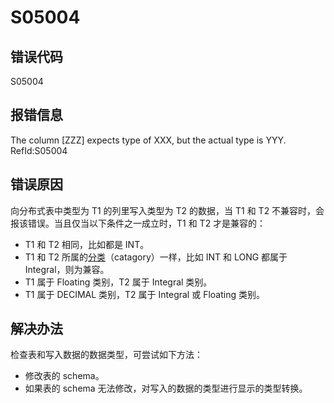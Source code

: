 # S05004

## 错误代码

S05004

## 报错信息

The column [ZZZ] expects type of XXX, but the actual type is YYY. RefId:S05004

## 错误原因

向分布式表中类型为 T1 的列里写入类型为 T2 的数据，当 T1 和 T2 不兼容时，会报该错误。当且仅当以下条件之一成立时，T1 和 T2 才是兼容的：

* T1 和 T2 相同，比如都是 INT。
* T1 和 T2 所属的[分类](../progr/data_types.html)（catagory）一样，比如 INT
  和 LONG 都属于 Integral，则为兼容。
* T1 属于 Floating 类别，T2 属于 Integral 类别。
* T1 属于 DECIMAL 类别，T2 属于 Integral 或 Floating 类别。

## 解决办法

检查表和写入数据的数据类型，可尝试如下方法：

* 修改表的 schema。
* 如果表的 schema 无法修改，对写入的数据的类型进行显示的类型转换。

